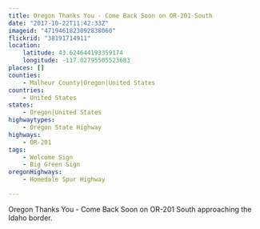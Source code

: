 ```yaml
---
title: Oregon Thanks You - Come Back Soon on OR-201 South
date: "2017-10-22T11:42:33Z"
imageid: "4719461823092838060"
flickrid: "38191714911"
location:
    latitude: 43.624644193359174
    longitude: -117.02795505523683
places: []
counties:
    - Malheur County|Oregon|United States
countries:
    - United States
states:
    - Oregon|United States
highwaytypes:
    - Oregon State Highway
highways:
    - OR-201
tags:
    - Welcome Sign
    - Big Green Sign
oregonHighways:
    - Homedale Spur Highway

---
```

Oregon Thanks You - Come Back Soon on OR-201 South approaching the Idaho border.